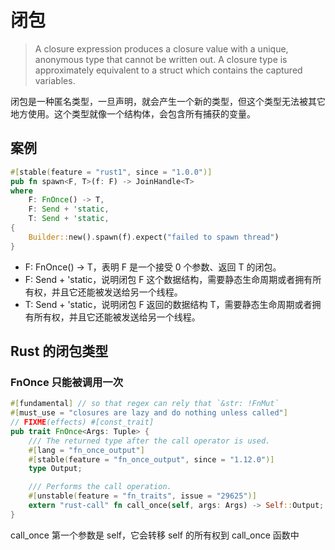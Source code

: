 # 闭包

> A closure expression produces a closure value with a unique, anonymous type that cannot be written out.
> A closure type is approximately equivalent to a struct which contains the captured variables.

闭包是一种匿名类型，一旦声明，就会产生一个新的类型，但这个类型无法被其它地方使用。这个类型就像一个结构体，会包含所有捕获的变量。

## 案例

```rust
#[stable(feature = "rust1", since = "1.0.0")]
pub fn spawn<F, T>(f: F) -> JoinHandle<T>
where
    F: FnOnce() -> T,
    F: Send + 'static,
    T: Send + 'static,
{
    Builder::new().spawn(f).expect("failed to spawn thread")
}
```

- F: FnOnce() → T，表明 F 是一个接受 0 个参数、返回 T 的闭包。
- F: Send + 'static，说明闭包 F 这个数据结构，需要静态生命周期或者拥有所有权，并且它还能被发送给另一个线程。
- T: Send + 'static，说明闭包 F 返回的数据结构 T，需要静态生命周期或者拥有所有权，并且它还能被发送给另一个线程。

## Rust 的闭包类型

### FnOnce 只能被调用一次

```rust
#[fundamental] // so that regex can rely that `&str: !FnMut`
#[must_use = "closures are lazy and do nothing unless called"]
// FIXME(effects) #[const_trait]
pub trait FnOnce<Args: Tuple> {
    /// The returned type after the call operator is used.
    #[lang = "fn_once_output"]
    #[stable(feature = "fn_once_output", since = "1.12.0")]
    type Output;

    /// Performs the call operation.
    #[unstable(feature = "fn_traits", issue = "29625")]
    extern "rust-call" fn call_once(self, args: Args) -> Self::Output;
}
```

call_once 第一个参数是 self，它会转移 self 的所有权到 call_once 函数中